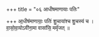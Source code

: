 +++
title = "०६ आधीषमाणायाः पतिः"

+++
आ॒धीष॑माणायाः॒ पतिः॑ शु॒चाया॑श्च शु॒चस्य॑ च ।  
वा॒सो॒वा॒योऽवी॑ना॒मा वासां॑सि॒ मर्मृ॑जत् ॥